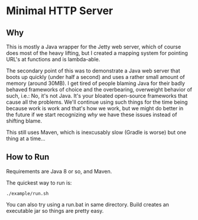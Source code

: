 # Minimal HTTP Server

## Why

This is mostly a Java wrapper for the Jetty web server, which of course does most of the heavy lifting, but I created a mapping system for pointing URL's at functions and is lambda-able.

The secondary point of this was to demonstrate a Java web server that boots up quickly (under half a second) and uses a rather small amount of memory (around 30MB). I get tired of people blaming Java for their badly behaved frameworks of choice and the overbearing, overweight behavior of such, i.e.: No, it's not Java. It's your bloated open-source frameworks that cause all the problems. We'll continue using such things for the time being because work is work and that's how we work, but we might do better in the future if we start recognizing *why* we have these issues instead of shifting blame.

This still uses Maven, which is inexcusably slow (Gradle is worse) but one thing at a time...

## How to Run

Requirements are Java 8 or so, and Maven.

The quickest way to run is:

    ./example/run.sh

You can also try using a run.bat in same directory. Build creates an executable jar so things are pretty easy.